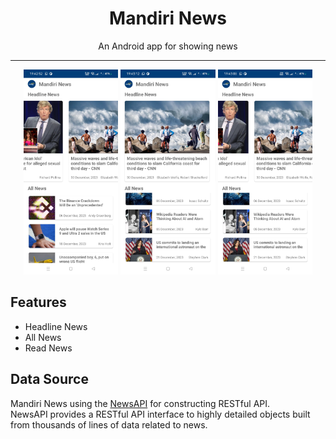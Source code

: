 <div align="center">
    <h1>Mandiri News</h1>
    <p>An Android app for showing news</p>
</div>

---

<p align="center">
  <img src="screenshots/1.jpg" width="30%" />
  <img src="screenshots/2.jpg" width="30%" />
  <img src="screenshots/3.jpg" width="30%" />
</p>

## Features
- Headline News
- All News
- Read News

## Data Source
Mandiri News using the [NewsAPI](https://newsapi.org/) for constructing RESTful API.<br>
NewsAPI provides a RESTful API interface to highly detailed objects built from thousands of lines of data related to news.